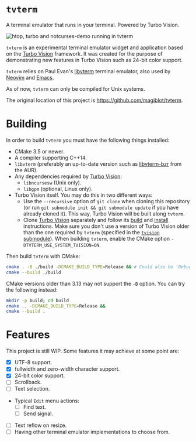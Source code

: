 # `tvterm`

A terminal emulator that runs in your terminal. Powered by Turbo Vision.

![htop, turbo and notcurses-demo running in tvterm](https://user-images.githubusercontent.com/20713561/137407902-27538f99-dc0e-47a8-9bf2-0705733d8a8c.png)

`tvterm` is an experimental terminal emulator widget and application based on the [Turbo Vision](https://github.com/magiblot/tvision) framework. It was created for the purpose of demonstrating new features in Turbo Vision such as 24-bit color support.

`tvterm` relies on Paul Evan's [libvterm](http://www.leonerd.org.uk/code/libvterm/) terminal emulator, also used by [Neovim](https://github.com/neovim/libvterm) and [Emacs](https://github.com/akermu/emacs-libvterm).

As of now, `tvterm` can only be compiled for Unix systems.

The original location of this project is https://github.com/magiblot/tvterm.

# Building

In order to build `tvterm` you must have the following things installed:

* CMake 3.5 or newer.
* A compiler supporting C++14.
* `libvterm` (preferably an up-to-date version such as [libvterm-bzr](https://aur.archlinux.org/packages/libvterm-bzr/) from the AUR).
* Any dependencies required by [Turbo Vision](https://github.com/magiblot/tvision#build-environment):
    * `libncursesw` (Unix only).
    * `libgpm` (optional, Linux only).
* Turbo Vision itself. You may do this in two different ways:
    * Use the `--recursive` option of `git clone` when cloning this repository (or run `git submodule init && git submodule update` if you have already cloned it). This way, Turbo Vision will be built along `tvterm`.
    * Clone [Turbo Vision](https://github.com/magiblot/tvision) separately and follow its [build](https://github.com/magiblot/tvision#build-environment) and [install](https://github.com/magiblot/tvision#build-cmake) instructions. Make sure you don't use a version of Turbo Vision older than the one required by `tvterm` (specified in the [`tvision` submodule](https://github.com/magiblot/tvterm/tree/master/deps)). When building `tvterm`, enable the CMake option `-DTVTERM_USE_SYSTEM_TVISION=ON`.

Then build `tvterm` with CMake:

```sh
cmake . -B ./build -DCMAKE_BUILD_TYPE=Release && # Could also be 'Debug', 'MinSizeRel' or 'RelWithDebInfo'.
cmake --build ./build
```

CMake versions older than 3.13 may not support the `-B` option. You can try the following instead:

```sh
mkdir -p build; cd build
cmake .. -DCMAKE_BUILD_TYPE=Release &&
cmake --build .
```

# Features

This project is still WIP. Some features it may achieve at some point are:

- [x] UTF-8 support.
- [x] fullwidth and zero-width character support.
- [x] 24-bit color support.
- [ ] Scrollback.
- [ ] Text selection.
- Typical `Edit` menu actions:
    - [ ] Find text.
    - [ ] Send signal.
- [ ] Text reflow on resize.
- [ ] Having other terminal emulator implementations to choose from.
